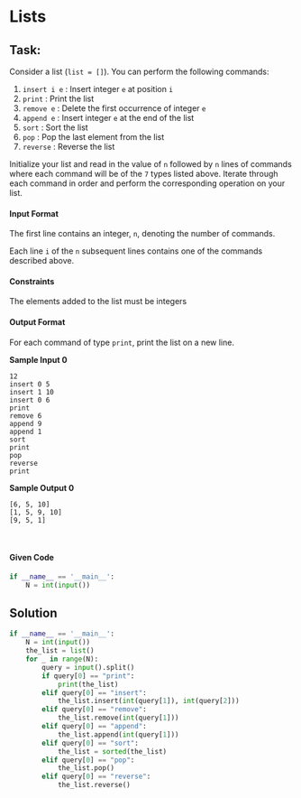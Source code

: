 # Lists
## Task:

Consider a list (`list = []`). You can perform the following commands:

1. `insert i e` : Insert integer `e` at position `i`
2. `print` : Print the list
3. `remove e` : Delete the first occurrence of integer `e`
4. `append e` : Insert integer `e` at the end of the list
5. `sort` : Sort the list
6. `pop` : Pop the last element from the list
7. `reverse` : Reverse the list

Initialize your list and read in the value of `n` followed by `n` lines of commands where each command will be of the `7` types listed above. Iterate through each command in order and perform the corresponding operation on your list.


#### Input Format

The first line contains an integer, `n`, denoting the number of commands.

Each line `i` of the `n` subsequent lines contains one of the commands described above.


#### Constraints

The elements added to the list must be integers


#### Output Format

For each command of type `print`, print the list on a new line.


**Sample Input 0**

```
12
insert 0 5
insert 1 10
insert 0 6
print
remove 6
append 9
append 1
sort
print
pop
reverse
print
```

**Sample Output 0**

```
[6, 5, 10]
[1, 5, 9, 10]
[9, 5, 1]
```


<br>


#### Given Code

```python
if __name__ == '__main__':
    N = int(input())
```

## Solution

```python
if __name__ == '__main__':
    N = int(input())
    the_list = list()
    for _ in range(N):
        query = input().split()
        if query[0] == "print":
            print(the_list)
        elif query[0] == "insert":
            the_list.insert(int(query[1]), int(query[2]))
        elif query[0] == "remove":
            the_list.remove(int(query[1]))
        elif query[0] == "append":
            the_list.append(int(query[1]))
        elif query[0] == "sort":
            the_list = sorted(the_list)
        elif query[0] == "pop":
            the_list.pop()
        elif query[0] == "reverse":
            the_list.reverse()
```

